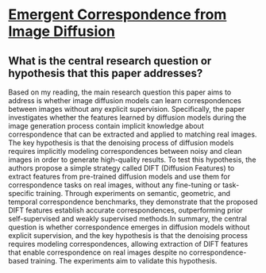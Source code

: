 # [Emergent Correspondence from Image Diffusion](https://arxiv.org/abs/2306.03881)

## What is the central research question or hypothesis that this paper addresses?

Based on my reading, the main research question this paper aims to address is whether image diffusion models can learn correspondences between images without any explicit supervision. Specifically, the paper investigates whether the features learned by diffusion models during the image generation process contain implicit knowledge about correspondence that can be extracted and applied to matching real images. The key hypothesis is that the denoising process of diffusion models requires implicitly modeling correspondences between noisy and clean images in order to generate high-quality results. To test this hypothesis, the authors propose a simple strategy called DIFT (Diffusion Features) to extract features from pre-trained diffusion models and use them for correspondence tasks on real images, without any fine-tuning or task-specific training. Through experiments on semantic, geometric, and temporal correspondence benchmarks, they demonstrate that the proposed DIFT features establish accurate correspondences, outperforming prior self-supervised and weakly supervised methods.In summary, the central question is whether correspondence emerges in diffusion models without explicit supervision, and the key hypothesis is that the denoising process requires modeling correspondences, allowing extraction of DIFT features that enable correspondence on real images despite no correspondence-based training. The experiments aim to validate this hypothesis.
